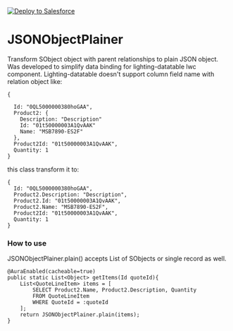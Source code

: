 <a href="https://githubsfdeploy.herokuapp.com">
  <img alt="Deploy to Salesforce"
       src="https://raw.githubusercontent.com/afawcett/githubsfdeploy/master/deploy.png">
</a>

# JSONObjectPlainer
Transform SObject object with parent relationships to plain JSON object.
Was developed to simplify data binding for lighting-datatable lwc component.
Lighting-datatable doesn't support column field name with relation object like:
```
{
  
  Id: "0QL5000000380hoGAA",
  Product2: {
    Description: "Description"
    Id: "01t50000003A1QvAAK"
    Name: "MSB7890-ES2F"
  },
  Product2Id: "01t50000003A1QvAAK",
  Quantity: 1
}
```
this class transform it to:
```
{
  Id: "0QL5000000380hoGAA",
  Product2.Description: "Description",
  Product2.Id: "01t50000003A1QvAAK",
  Product2.Name: "MSB7890-ES2F",
  Product2Id: "01t50000003A1QvAAK",
  Quantity: 1
}
```

### How to use
JSONObjectPlainer.plain() accepts List of SObjects or single record as well.
```
@AuraEnabled(cacheable=true)
public static List<Object> getItems(Id quoteId){
    List<QuoteLineItem> items = [
        SELECT Product2.Name, Product2.Description, Quantity
        FROM QuoteLineItem
        WHERE QuoteId = :quoteId
    ];
    return JSONObjectPlainer.plain(items);
}
```